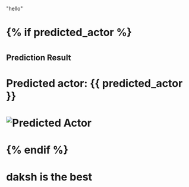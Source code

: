 "hello"

#         {% if predicted_actor %}
#         <div class="result-section">
#             <h2>Prediction Result</h2>
#             <p class="prediction">Predicted actor: <span class="predicted-actor">{{ predicted_actor }}</span></p>
#             <img src="{{ url_for('static', filename=predicted_actor_image) }}" alt="Predicted Actor" class="img-fluid">
#         </div>
#         {% endif %}

# daksh is the best
